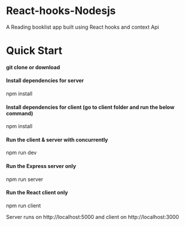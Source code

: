 # React-hooks-Nodesjs
A Reading booklist app built using React hooks and context Api

# Quick Start
#### git clone or download
#### Install dependencies for server
npm install

#### Install dependencies for client (go to client folder and run the below command)
npm install

#### Run the client & server with concurrently
npm run dev

#### Run the Express server only
npm run server

#### Run the React client only
npm run client

Server runs on http://localhost:5000 and client on http://localhost:3000
